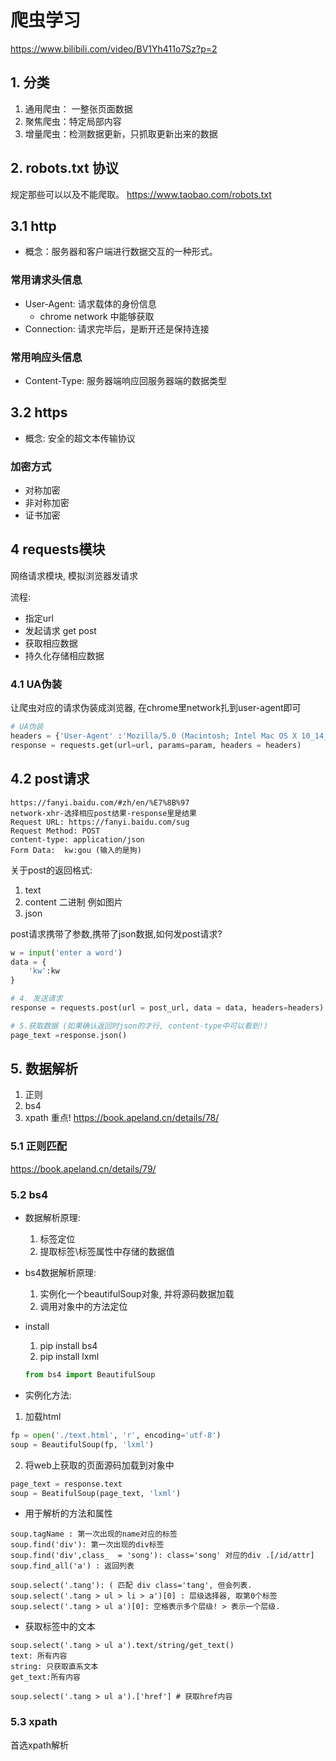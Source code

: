 # 爬虫学习
https://www.bilibili.com/video/BV1Yh411o7Sz?p=2

## 1. 分类
1. 通用爬虫： 一整张页面数据
2. 聚焦爬虫：特定局部内容
3. 增量爬虫：检测数据更新，只抓取更新出来的数据

## 2. robots.txt 协议
 规定那些可以以及不能爬取。 https://www.taobao.com/robots.txt

## 3.1 http
- 概念：服务器和客户端进行数据交互的一种形式。

### 常用请求头信息
- User-Agent: 请求载体的身份信息
    - chrome network 中能够获取
- Connection: 请求完毕后，是断开还是保持连接

### 常用响应头信息
- Content-Type: 服务器端响应回服务器端的数据类型

## 3.2 https
- 概念: 安全的超文本传输协议

### 加密方式
- 对称加密
- 非对称加密
- 证书加密

## 4 requests模块
网络请求模块, 模拟浏览器发请求

流程:
- 指定url
- 发起请求 get post
- 获取相应数据
- 持久化存储相应数据

### 4.1 UA伪装
让爬虫对应的请求伪装成浏览器, 在chrome里network扎到user-agent即可
```python
# UA伪装
headers = {'User-Agent' :'Mozilla/5.0 (Macintosh; Intel Mac OS X 10_14_6) AppleWebKit/537.36 (KHTML, like Gecko) Chrome/85.0.4183.121 Safari/537.36'}
response = requests.get(url=url, params=param, headers = headers)
```

## 4.2 post请求
```
https://fanyi.baidu.com/#zh/en/%E7%8B%97
network-xhr-选择相应post结果-response里是结果
Request URL: https://fanyi.baidu.com/sug
Request Method: POST
content-type: application/json
Form Data:  kw:gou (输入的是狗)
```
关于post的返回格式: 
1. text
2. content 二进制 例如图片
3. json

post请求携带了参数,携带了json数据,如何发post请求?
```python
w = input('enter a word')
data = {
    'kw':kw
}

# 4. 发送请求
response = requests.post(url = post_url, data = data, headers=headers)

# 5.获取数据 (如果确认返回时json的才行, content-type中可以看到!)
page_text =response.json()
```

## 5. 数据解析
1. 正则
2. bs4
3. xpath 重点!
https://book.apeland.cn/details/78/

### 5.1 正则匹配
https://book.apeland.cn/details/79/

### 5.2 bs4
- 数据解析原理:
    1. 标签定位
    2. 提取标签\标签属性中存储的数据值
- bs4数据解析原理:
    1. 实例化一个beautifulSoup对象, 并将源码数据加载
    2. 调用对象中的方法定位
- install
    1. pip install bs4
    2. pip install lxml

    ```python
    from bs4 import BeautifulSoup
    ```
- 实例化方法:  
1. 加载html
```python
fp = open('./text.html', 'r', encoding='utf-8')
soup = BeautifulSoup(fp, 'lxml')
```
2. 将web上获取的页面源码加载到对象中  
```python
page_text = response.text
soup = BeatifulSoup(page_text, 'lxml')
```

- 用于解析的方法和属性
```
soup.tagName : 第一次出现的name对应的标签
soup.find('div'): 第一次出现的div标签
soup.find('div',class_  = 'song'): class='song' 对应的div .[/id/attr]
soup.find_all('a') : 返回列表

soup.select('.tang'): ( 匹配 div class='tang', 但会列表.
soup.select('.tang > ul > li > a')[0] : 层级选择器, 取第0个标签
soup.select('.tang > ul a')[0]: 空格表示多个层级! > 表示一个层级. 
```
- 获取标签中的文本
```
soup.select('.tang > ul a').text/string/get_text() 
text: 所有内容
string: 只获取直系文本 
get_text:所有内容 

soup.select('.tang > ul a').['href'] # 获取href内容
```

### 5.3 xpath
首选xpath解析


